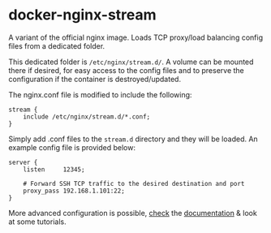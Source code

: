 # docker-nginx-stream

A variant of the official nginx image. Loads TCP proxy/load balancing config files from a dedicated folder.

This dedicated folder is `/etc/nginx/stream.d/`. A volume can be mounted there if desired, for easy access to the config files and to preserve the configuration if the container is destroyed/updated.

The nginx.conf file is modified to include the following:

```nginx
stream {
    include /etc/nginx/stream.d/*.conf;
}
```

Simply add .conf files to the `stream.d` directory and they will be loaded. An example config file is provided below:

```nginx
server {
    listen     12345;

    # Forward SSH TCP traffic to the desired destination and port
    proxy_pass 192.168.1.101:22;
}
```

More advanced configuration is possible, [check](http://nginx.org/en/docs/stream/ngx_stream_core_module.html) the [documentation](https://docs.nginx.com/nginx/admin-guide/load-balancer/tcp-udp-load-balancer/) & look at some tutorials.
